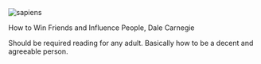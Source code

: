 <img src="http://ecx.images-amazon.com/images/I/51SwGh%2BfzXL._SX306_BO1,204,203,200_.jpg" id="cover" alt="sapiens"/>
<p id="title">How to Win Friends and Influence People, Dale Carnegie</p>

Should be required reading for any adult. Basically how to be a decent and agreeable person.
